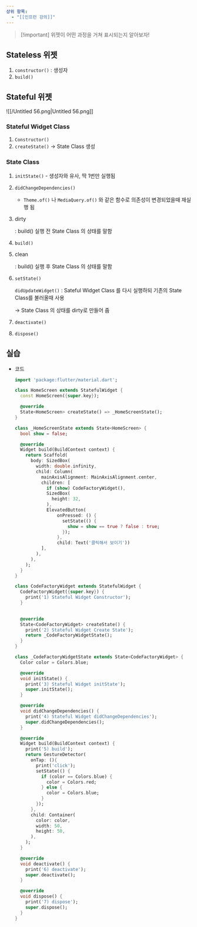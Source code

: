 ```yaml
---
상위 항목:
  - "[[인프런 강의]]"
---
```

> [!important] 위젯이 어떤 과정을 거쳐 표시되는지 알아보자!

  

## Stateless 위젯

1. `constructor()` : 생성자
2. `build()`

  

  

## Stateful 위젯

![[/Untitled 56.png|Untitled 56.png]]

### Stateful Widget Class

1. `Constructor()`
2. `createState()` → State Class 생성

  

### State Class

1. `initState()` - 생성자와 유사, 딱 1번만 실행됨
2. `didChangeDependencies()`
    - `Theme.of()` 나 `MediaQuery.of()` 와 같은 함수로 의존성이 변경되었을때 재실행 됨
3. dirty
    
    : build() 실행 전 State Class 의 상태를 말함
    
4. `build()`
5. clean
    
    : build() 실행 후 State Class 의 상태를 말함
    
6. `setState()`  
      
    `didUpdateWidget()` : Sateful Widget Class 를 다시 실행하되 기존의 State Class를 불러올때 사용
    
    → State Class 의 상태를 dirty로 만들어 줌
    
7. `deactivate()`
8. `dispose()`

  

## 실습

- 코드
    
    ```Dart
    import 'package:flutter/material.dart';
    
    class HomeScreen extends StatefulWidget {
      const HomeScreen({super.key});
    
      @override
      State<HomeScreen> createState() => _HomeScreenState();
    }
    
    class _HomeScreenState extends State<HomeScreen> {
      bool show = false;
    
      @override
      Widget build(BuildContext context) {
        return Scaffold(
          body: SizedBox(
            width: double.infinity,
            child: Column(
              mainAxisAlignment: MainAxisAlignment.center,
              children: [
                if (show) CodeFactoryWidget(),
                SizedBox(
                  height: 32,
                ),
                ElevatedButton(
                    onPressed: () {
                      setState(() {
                        show = show == true ? false : true;
                      });
                    },
                    child: Text('클릭해서 보이기'))
              ],
            ),
          ),
        );
      }
    }
    
    class CodeFactoryWidget extends StatefulWidget {
      CodeFactoryWidget({super.key}) {
        print('1) Stateful Widget Constructor');
      }
      
    
      @override
      State<CodeFactoryWidget> createState() {
        print('2) Stateful Widget Create State');
        return _CodeFactoryWidgetState();
      }
    }
    
    class _CodeFactoryWidgetState extends State<CodeFactoryWidget> {
      Color color = Colors.blue;
    
      @override
      void initState() {
        print('3) Stateful Widget initState');
        super.initState();
      }
    
      @override
      void didChangeDependencies() {
        print('4) Stateful Widget didChangeDependencies');
        super.didChangeDependencies();
      }
    
      @override
      Widget build(BuildContext context) {
        print('5) build');
        return GestureDetector(
          onTap: (){
            print('click');
            setState(() {
              if (color == Colors.blue) {
                color = Colors.red;
              } else {
                color = Colors.blue;
              }
            });
          },
          child: Container(
            color: color,
            width: 50,
            height: 50,
          ),
        );
      }
    
      @override
      void deactivate() {
        print('6) deactivate');
        super.deactivate();
      }
    
      @override
      void dispose() {
        print('7) dispose');
        super.dispose();
      }
    }
    ```